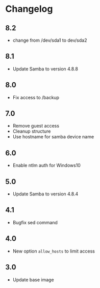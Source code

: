 # Changelog

## 8.2
- change from /dev/sda1 to dev/sda2

## 8.1
- Update Samba to version 4.8.8

## 8.0
- Fix access to /backup

## 7.0
- Remove guest access
- Cleanup structure
- Use hostname for samba device name

## 6.0
- Enable ntlm auth for Windows10

## 5.0
- Update Samba to version 4.8.4

## 4.1
- Bugfix sed command

## 4.0
- New option `allow_hosts` to limit access

## 3.0
- Update base image
